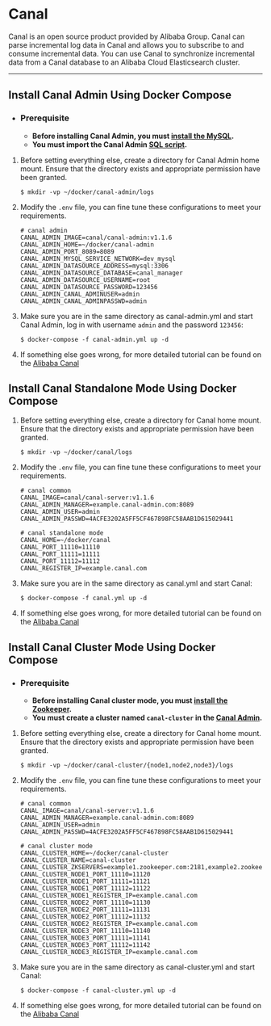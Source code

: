 # Canal

Canal is an open source product provided by Alibaba Group. Canal can parse incremental log data in Canal and allows you to subscribe to and consume incremental data. You can use Canal to synchronize incremental data from a Canal database to an Alibaba Cloud Elasticsearch cluster.

---

## Install Canal Admin Using Docker Compose

- ### Prerequisite
    - **Before installing Canal Admin, you must [install the MySQL](../mysql).**
    - **You must import the Canal Admin [SQL script](https://github.com/alibaba/canal/blob/master/admin/admin-web/src/main/resources/canal_manager.sql).**

1. Before setting everything else, create a directory for Canal Admin home mount. Ensure that the directory exists and appropriate permission have been granted.
   
   ```shell
   $ mkdir -vp ~/docker/canal-admin/logs
   ```
   
2. Modify the `.env` file, you can fine tune these configurations to meet your requirements.

   ```properties
   # canal admin
   CANAL_ADMIN_IMAGE=canal/canal-admin:v1.1.6
   CANAL_ADMIN_HOME=~/docker/canal-admin
   CANAL_ADMIN_PORT_8089=8089
   CANAL_ADMIN_MYSQL_SERVICE_NETWORK=dev_mysql
   CANAL_ADMIN_DATASOURCE_ADDRESS=mysql:3306
   CANAL_ADMIN_DATASOURCE_DATABASE=canal_manager
   CANAL_ADMIN_DATASOURCE_USERNAME=root
   CANAL_ADMIN_DATASOURCE_PASSWORD=123456
   CANAL_ADMIN_CANAL_ADMINUSER=admin
   CANAL_ADMIN_CANAL_ADMINPASSWD=admin
   ```

3. Make sure you are in the same directory as canal-admin.yml and start Canal Admin, log in with username `admin` and the password `123456`:
   
   ```shell
   $ docker-compose -f canal-admin.yml up -d
   ```
   
4. If something else goes wrong, for more detailed tutorial can be found on the [Alibaba Canal](https://github.com/alibaba/canal)

## Install Canal Standalone Mode Using Docker Compose

1. Before setting everything else, create a directory for Canal home mount. Ensure that the directory exists and appropriate permission have been granted.
   
   ```shell
   $ mkdir -vp ~/docker/canal/logs
   ```
   
2. Modify the `.env` file, you can fine tune these configurations to meet your requirements.

   ```properties
   # canal common
   CANAL_IMAGE=canal/canal-server:v1.1.6
   CANAL_ADMIN_MANAGER=example.canal-admin.com:8089
   CANAL_ADMIN_USER=admin
   CANAL_ADMIN_PASSWD=4ACFE3202A5FF5CF467898FC58AAB1D615029441
   
   # canal standalone mode
   CANAL_HOME=~/docker/canal
   CANAL_PORT_11110=11110
   CANAL_PORT_11111=11111
   CANAL_PORT_11112=11112
   CANAL_REGISTER_IP=example.canal.com
   ```

3. Make sure you are in the same directory as canal.yml and start Canal:

   ```shell
   $ docker-compose -f canal.yml up -d
   ```

4. If something else goes wrong, for more detailed tutorial can be found on the [Alibaba Canal](https://github.com/alibaba/canal)

## Install Canal Cluster Mode Using Docker Compose

- ### Prerequisite
    - **Before installing Canal cluster mode, you must [install the Zookeeper](../zookeeper).**
    - **You must create a cluster named `canal-cluster` in the [Canal Admin](#install-canal-admin-using-docker-compose).**

1. Before setting everything else, create a directory for Canal home mount. Ensure that the directory exists and appropriate permission have been granted.
   
   ```shell
   $ mkdir -vp ~/docker/canal-cluster/{node1,node2,node3}/logs
   ```
   
2. Modify the `.env` file, you can fine tune these configurations to meet your requirements.

   ```properties
   # canal common
   CANAL_IMAGE=canal/canal-server:v1.1.6
   CANAL_ADMIN_MANAGER=example.canal-admin.com:8089
   CANAL_ADMIN_USER=admin
   CANAL_ADMIN_PASSWD=4ACFE3202A5FF5CF467898FC58AAB1D615029441
   
   # canal cluster mode
   CANAL_CLUSTER_HOME=~/docker/canal-cluster
   CANAL_CLUSTER_NAME=canal-cluster
   CANAL_CLUSTER_ZKSERVERS=example1.zookeeper.com:2181,example2.zookeeper.com:2181,example3.zookeeper.com:2181
   CANAL_CLUSTER_NODE1_PORT_11110=11120
   CANAL_CLUSTER_NODE1_PORT_11111=11121
   CANAL_CLUSTER_NODE1_PORT_11112=11122
   CANAL_CLUSTER_NODE1_REGISTER_IP=example.canal.com
   CANAL_CLUSTER_NODE2_PORT_11110=11130
   CANAL_CLUSTER_NODE2_PORT_11111=11131
   CANAL_CLUSTER_NODE2_PORT_11112=11132
   CANAL_CLUSTER_NODE2_REGISTER_IP=example.canal.com
   CANAL_CLUSTER_NODE3_PORT_11110=11140
   CANAL_CLUSTER_NODE3_PORT_11111=11141
   CANAL_CLUSTER_NODE3_PORT_11112=11142
   CANAL_CLUSTER_NODE3_REGISTER_IP=example.canal.com
   ```

3. Make sure you are in the same directory as canal-cluster.yml and start Canal:

   ```shell
   $ docker-compose -f canal-cluster.yml up -d
   ```

4. If something else goes wrong, for more detailed tutorial can be found on the [Alibaba Canal](https://hub.docker.com/r/bitnami/canal)